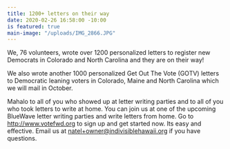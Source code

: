```yaml
---
title: 1200+ letters on their way
date: 2020-02-26 16:58:00 -10:00
is featured: true
main-image: "/uploads/IMG_2866.JPG"
---
```


We, 76 volunteers, wrote over 1200 personalized letters to register new Democrats in Colorado and North Carolina and they are on their way!  

We also wrote another 1000 personalized Get Out The Vote (GOTV) letters to Democratic leaning voters in Colorado, Maine and North Carolina which we will mail in October.  

Mahalo to all of you who showed up at letter writing parties and to all of you who took letters to write at home.  You can join us at one of the upcoming BlueWave letter writing parties and write letters from home. Go to http://www.votefwd.org to sign up and get started now.  Its easy and effective. Email us at natel+owner@indivisiblehawaii.org if you have questions.
